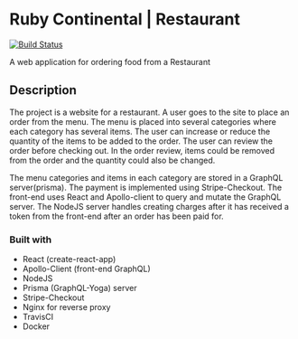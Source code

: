 # Ruby Continental | Restaurant

[![Build Status](https://travis-ci.org/nursh/Restaurant-App.svg?branch=master)](https://travis-ci.org/nursh/Restaurant-App)

A web application for ordering food from a Restaurant

## Description

The project is a website for a restaurant. A user goes to the site to place an order from the menu. The menu is placed into several categories where each category has several items. The user can increase or reduce the quantity of the items to be added to the order. The user can review the order before checking out. In the order review, items could be removed from the order and the quantity could also be changed.


The menu categories and items in each category are stored in a GraphQL server(prisma). The payment is implemented using Stripe-Checkout. The front-end uses React and Apollo-client to query and mutate the GraphQL server. The NodeJS server handles creating charges after it has received a token from the front-end after an order has been paid for.

### Built with

* React (create-react-app)
* Apollo-Client (front-end GraphQL)
* NodeJS
* Prisma (GraphQL-Yoga) server
* Stripe-Checkout
* Nginx for reverse proxy
* TravisCI
* Docker

